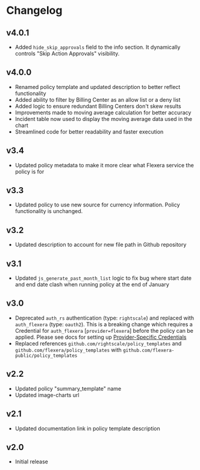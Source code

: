 # Changelog

## v4.0.1

- Added `hide_skip_approvals` field to the info section. It dynamically controls "Skip Action Approvals" visibility.

## v4.0.0

- Renamed policy template and updated description to better reflect functionality
- Added ability to filter by Billing Center as an allow list or a deny list
- Added logic to ensure redundant Billing Centers don't skew results
- Improvements made to moving average calculation for better accuracy
- Incident table now used to display the moving average data used in the chart
- Streamlined code for better readability and faster execution

## v3.4

- Updated policy metadata to make it more clear what Flexera service the policy is for

## v3.3

- Updated policy to use new source for currency information. Policy functionality is unchanged.

## v3.2

- Updated description to account for new file path in Github repository

## v3.1

- Updated `js_generate_past_month_list` logic to fix bug where start date and end date clash when running policy at the end of January

## v3.0

- Deprecated `auth_rs` authentication (type: `rightscale`) and replaced with `auth_flexera` (type: `oauth2`).  This is a breaking change which requires a Credential for `auth_flexera` [`provider=flexera`] before the policy can be applied.  Please see docs for setting up [Provider-Specific Credentials](https://docs.flexera.com/flexera/EN/Automation/ProviderCredentials.htm)
- Replaced references `github.com/rightscale/policy_templates` and `github.com/flexera/policy_templates` with `github.com/flexera-public/policy_templates`

## v2.2

- Updated policy "summary_template" name
- Updated image-charts url

## v2.1

- Updated documentation link in policy template description

## v2.0

- Initial release
